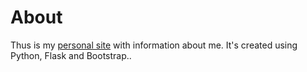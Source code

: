 # About

Thus is my [personal site](https://i-pankrat.github.io/) with information about me. It's created using Python, Flask and Bootstrap..